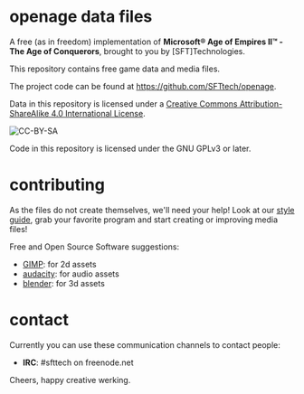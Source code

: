 openage data files
==================

A free (as in freedom) implementation of **Microsoft® Age of Empires II™ - The Age of Conquerors**, brought to you by [SFT]Technologies.

This repository contains free game data and media files.

The project code can be found at <https://github.com/SFTtech/openage>.

Data in this repository is licensed under a [Creative Commons Attribution-ShareAlike 4.0 International License](http://creativecommons.org/licenses/by-sa/4.0/).

![CC-BY-SA](http://i.creativecommons.org/l/by-sa/4.0/88x31.png)

Code in this repository is licensed under the GNU GPLv3 or later.

contributing
============

As the files do not create themselves, we'll need your help! Look at our [style guide](https://github.com/SFTtech/openage-data/doc/styleguide.md), grab your favorite program and start creating or improving media files!

Free and Open Source Software suggestions:

* [GIMP](http://www.gimp.org/): for 2d assets
* [audacity](http://audacity.sourceforge.net/): for audio assets
* [blender](http://www.blender.org/): for 3d assets

contact
=======

Currently you can use these communication channels to contact people:

* **IRC**: #sfttech on freenode.net

Cheers, happy creative werking.
